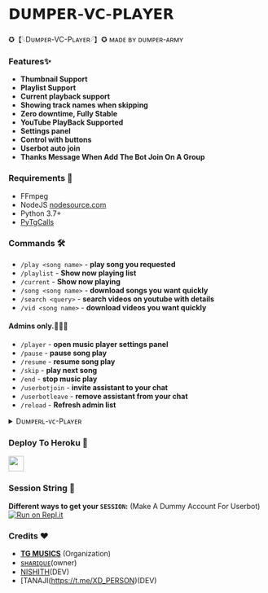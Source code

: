 # 𝗗𝗨𝗠𝗣𝗘𝗥-𝗩𝗖-𝗣𝗟𝗔𝗬𝗘𝗥

✪【𓆩Dᴜᴍᴘᴇʀ-VC-Pʟᴀʏᴇʀ𓆪】✪  ᴍᴀᴅᴇ ʙʏ ᴅᴜᴍᴘᴇʀ-ᴀʀᴍʏ

### Features✨

- **Thumbnail Support**
- **Playlist Support**
- **Current playback support**
- **Showing track names when skipping**
- **Zero downtime, Fully Stable**
- **YouTube PlayBack Supported**
- **Settings panel**
- **Control with buttons**
- **Userbot auto join**
- **Thanks Message When Add The Bot Join On A Group**

<h3>Requirements 📝</h3>

- FFmpeg
- NodeJS [nodesource.com](https://nodesource.com/)
- Python 3.7+
- [PyTgCalls](https://github.com/pytgcalls/pytgcalls)

### Commands 🛠
- `/play <song name>` - **play song you requested**
- `/playlist` - **Show now playing list**
- `/current` - **Show now playing**
- `/song <song name>` - **download songs you want quickly**
- `/search <query>` - **search videos on youtube with details**
- `/vid <song name>` - **download videos you want quickly**

#### Admins only.👮🏻‍♂️
- `/player` - **open music player settings panel**
- `/pause` - **pause song play**
- `/resume` - **resume song play**
- `/skip` - **play next song**
- `/end` - **stop music play**
- `/userbotjoin` - **invite assistant to your chat**
- `/userbotleave` - **remove assistant from your chat**
- `/reload` - **Refresh admin list**

<details>
  <summary>Dᴜᴍᴘᴇʀʟ-ᴠᴄ-Pʟᴀʏᴇʀ</summary>

```
Please fork this repository don't import code
Made with Python3
(C) @TG-Musics
Copyright permission under GNU General Public License v3.0
License -> https://github.com/TG-Musics/TG-VCBOT/blob/main/LICENSE
```
</details>

### Deploy To Heroku 🔰</h4>

<p align="left">
  <a href="https://heroku.com/deploy?template=https://github.com/Nishithreddy45/MARATHA_WARRIOR_MUSIC">
     <img height="30px" src="https://img.shields.io/badge/Deploy%20To%20Heroku-blueviolet?style=for-the-badge&logo=heroku">
  </a>

### Session String 📼
**Different ways to get your `SESSION`:** (Make A Dummy Account For Userbot)
[![Run on Repl.it](https://repl.it/badge/github/SpEcHiDe/GenerateStringSession)](https://repl.it/@SpEcHiDe/GenerateStringSession)


### Credits ❤

- **[TG MUSICS](https://github.com/TG-Musics)** (Organization)
- [sʜᴀʀɪǫᴜᴇ](https://t.me/AnonymousTechnician)(owner)
- [NISHITH](https://t.me/MR_NISHITH_XD)(DEV)
- [TANAJI(https://t.me/XD_PERSON)(DEV)

